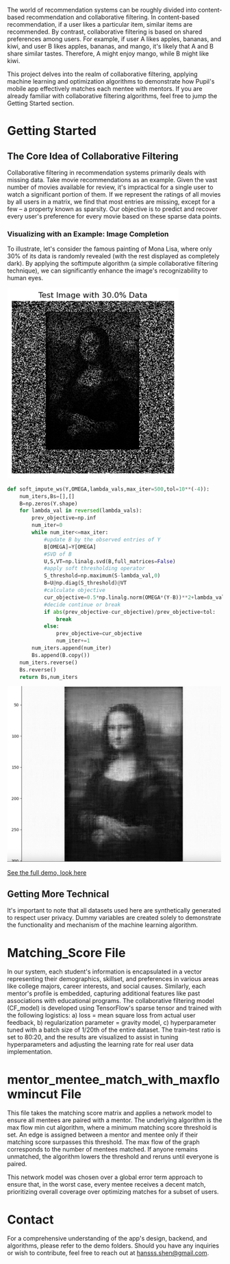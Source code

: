 
The world of recommendation systems can be roughly divided into content-based recommendation and collaborative filtering. In content-based recommendation, if a user likes a particular item, similar items are recommended. By contrast, collaborative filtering is based on shared preferences among users. For example, if user A likes apples, bananas, and kiwi, and user B likes apples, bananas, and mango, it's likely that A and B share similar tastes. Therefore, A might enjoy mango, while B might like kiwi.

This project delves into the realm of collaborative filtering, applying machine learning and optimization algorithms to demonstrate how Pupil's mobile app effectively matches each mentee with mentors. If you are already familiar with collaborative filtering algorithms, feel free to jump the Getting Started section.

# Getting Started

## The Core Idea of Collaborative Filtering

Collaborative filtering in recommendation systems primarily deals with missing data. Take movie recommendations as an example. Given the vast number of movies available for review, it's impractical for a single user to watch a significant portion of them. If we represent the ratings of all movies by all users in a matrix, we find that most entries are missing, except for a few – a property known as sparsity. Our objective is to predict and recover every user's preference for every movie based on these sparse data points.

### Visualizing with an Example: Image Completion

To illustrate, let's consider the famous painting of Mona Lisa, where only 30% of its data is randomly revealed (with the rest displayed as completely dark). By applying the softimpute algorithm (a simple collaborative filtering technique), we can significantly enhance the image's recognizability to human eyes.

<img src="https://github.com/hansssxyz/Pupil_Matching_Algorithm/blob/main/getting_started_example/mona_incomplete.png" alt="Incomplete Image" width=400>

```python
def soft_impute_ws(Y,OMEGA,lambda_vals,max_iter=500,tol=10**(-4)):
    num_iters,Bs=[],[]
    B=np.zeros(Y.shape)
    for lambda_val in reversed(lambda_vals):
        prev_objective=np.inf
        num_iter=0
        while num_iter<=max_iter:
            #update B by the observed entries of Y
            B[OMEGA]=Y[OMEGA]
            #SVD of B
            U,S,VT=np.linalg.svd(B,full_matrices=False)
            #apply soft thresholding operator
            S_threshold=np.maximum(S-lambda_val,0)
            B=U@np.diag(S_threshold)@VT
            #calculate objective 
            cur_objective=0.5*np.linalg.norm(OMEGA*(Y-B))**2+lambda_val*np.sum(S_threshold)
            #decide continue or break 
            if abs(prev_objective-cur_objective)/prev_objective<tol:
                break 
            else:
                prev_objective=cur_objective
                num_iter+=1
        num_iters.append(num_iter)
        Bs.append(B.copy())
    num_iters.reverse()
    Bs.reverse()
    return Bs,num_iters
```

<img src="https://github.com/hansssxyz/Pupil_Matching_Algorithm/blob/main/getting_started_example/mona_completed.png" alt="Completed Image" width=500>

[See the full demo, look here](https://github.com/hansssxyz/Pupil_Matching_Algorithm/blob/main/getting_started_example/MatrixCompletion_Algos_Demo.ipynb)

## Getting More Technical

It's important to note that all datasets used here are synthetically generated to respect user privacy. Dummy variables are created solely to demonstrate the functionality and mechanism of the machine learning algorithm.

# Matching_Score File

In our system, each student's information is encapsulated in a vector representing their demographics, skillset, and preferences in various areas like college majors, career interests, and social causes. Similarly, each mentor's profile is embedded, capturing additional features like past associations with educational programs. The collaborative filtering model (CF_model) is developed using TensorFlow's sparse tensor and trained with the following logistics: a) loss = mean square loss from actual user feedback, b) regularization parameter = gravity model, c) hyperparameter tuned with a batch size of 1/20th of the entire dataset. The train-test ratio is set to 80:20, and the results are visualized to assist in tuning hyperparameters and adjusting the learning rate for real user data implementation.

# mentor_mentee_match_with_maxflowmincut File

This file takes the matching score matrix and applies a network model to ensure all mentees are paired with a mentor. The underlying algorithm is the max flow min cut algorithm, where a minimum matching score threshold is set. An edge is assigned between a mentor and mentee only if their matching score surpasses this threshold. The max flow of the graph corresponds to the number of mentees matched. If anyone remains unmatched, the algorithm lowers the threshold and reruns until everyone is paired.

This network model was chosen over a global error term approach to ensure that, in the worst case, every mentee receives a decent match, prioritizing overall coverage over optimizing matches for a subset of users.

# Contact

For a comprehensive understanding of the app's design, backend, and algorithms, please refer to the demo folders. Should you have any inquiries or wish to contribute, feel free to reach out at [hansss.shen@gmail.com](mailto:hansss.shen@gmail.com).
